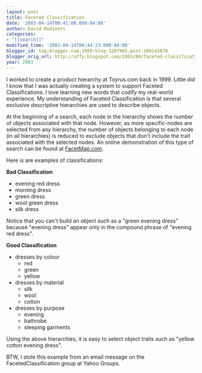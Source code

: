 ```yaml
---
layout: post
title: Faceted Classification
date: '2003-04-14T00:41:00.000-04:00'
author: David Medinets
categories:
- "[[search]]"
modified_time: '2003-04-14T00:44:23.000-04:00'
blogger_id: tag:blogger.com,1999:blog-3207985.post-200142878
blogger_orig_url: http://affy.blogspot.com/2003/04/faceted-classification.md
year: 2003
---
```


I worked to create a product hierarchy at Toyrus.com back in 1999. Little did I know that I was actually creating a
system to support Faceted Classifications. I love learning new words that codify my real-world experience. My
understanding of Faceted Classification is that several exclusive descriptive hierarchies are used to describe objects.


At the beginning of a search, each node in the hierarchy shows the number of objects associated with that node. However,
as more specific-nodes are selected from any hierarchy, the number of objects belonging to each node (in all
hierarchies) is reduced to exclude objects that don't include the trait associated with the selected nodes. An online
demonstration of this type of search can be found at <a href="http://www.facetmap.com">FacetMap.com</a>.

<p>Here is are examples of classifications:</p>
<p><b>Bad Classification</b></p>
<ul>
    <li>evening red dress
    <li>morning dress
    <li>green dress
    <li>wool green dress
    <li>silk dress
</ul>
<p>Notice that you can't build an object such as a "green evening dress" because "evening dress" appear only in the
    compound phrase of "evening red dress".</p>
<p><b>Good Classification</b></p>
<ul>
    <li>dresses by colour
        <ul>
            <li>red
            <li>green
            <li>yellow
        </ul>
    <li>dresses by material
        <ul>
            <li>silk
            <li>wool
            <li>cotton
        </ul>
    <li>dresses by purpose
        <ul>
            <li>evening
            <li>bathrobe
            <li>sleeping garments
        </ul>
</ul>
<p>Using the above hierarchies, it is easy to select object traits such as "yellow cotton evening dress".</p>
<p>BTW, I stole this example from an email message on the FacetedClassification group at Yahoo Groups.</p>